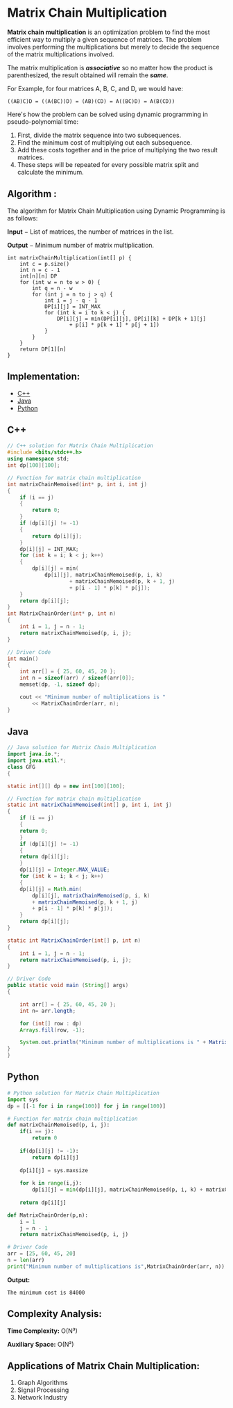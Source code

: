 # Matrix Chain Multiplication

**Matrix chain multiplication** is an optimization problem to find the most efficient way to multiply a given sequence of matrices. The problem involves performing the multiplications but merely to decide the sequence of the matrix multiplications involved.

The matrix multiplication is ***associative*** so no matter how the product is parenthesized, the result obtained will remain the ***same***.

For Example, for four matrices A, B, C, and D, we would have:
```
((AB)C)D = ((A(BC))D) = (AB)(CD) = A((BC)D) = A(B(CD))
```
Here's how the problem can be solved using dynamic programming in pseudo-polynomial time:

1. First, divide the matrix sequence into two subsequences.
2. Find the minimum cost of multiplying out each subsequence.
3. Add these costs together and in the price of multiplying the two result matrices.
4. These steps will be repeated for every possible matrix split and calculate the minimum.

## Algorithm :

The algorithm for Matrix Chain Multiplication using Dynamic Programming is as follows:

**Input** − List of matrices, the number of matrices in the list.

**Output** − Minimum number of matrix multiplication.
```
int matrixChainMultiplication(int[] p) {
    int c = p.size()
    int n = c - 1
    int[n][n] DP
    for (int w = n to w > 0) {
        int q = n - w
        for (int j = n to j > q) {
            int i = j - q - 1
            DP[i][j] = INT_MAX
            for (int k = i to k < j) {
                DP[i][j] = min(DP[i][j], DP[i][k] + DP[k + 1][j]
                    + p[i] * p[k + 1] * p[j + 1])
            }
        }
    }
    return DP[1][n]
}
```
## Implementation:

* [C++](#cpp)
* [Java](#java)
* [Python](#python)

## C++

```cpp
// C++ solution for Matrix Chain Multiplication
#include <bits/stdc++.h>
using namespace std;
int dp[100][100];

// Function for matrix chain multiplication
int matrixChainMemoised(int* p, int i, int j)
{
	if (i == j)
	{
		return 0;
	}
	if (dp[i][j] != -1)
	{
		return dp[i][j];
	}
	dp[i][j] = INT_MAX;
	for (int k = i; k < j; k++)
	{
		dp[i][j] = min(
			dp[i][j], matrixChainMemoised(p, i, k)
					+ matrixChainMemoised(p, k + 1, j)
					+ p[i - 1] * p[k] * p[j]);
	}
	return dp[i][j];
}
int MatrixChainOrder(int* p, int n)
{
	int i = 1, j = n - 1;
	return matrixChainMemoised(p, i, j);
}

// Driver Code
int main()
{
	int arr[] = { 25, 60, 45, 20 };
	int n = sizeof(arr) / sizeof(arr[0]);
	memset(dp, -1, sizeof dp);

	cout << "Minimum number of multiplications is "
		<< MatrixChainOrder(arr, n);
}
```
## Java
```java
// Java solution for Matrix Chain Multiplication
import java.io.*;
import java.util.*;
class GFG
{

static int[][] dp = new int[100][100];

// Function for matrix chain multiplication
static int matrixChainMemoised(int[] p, int i, int j)
{
	if (i == j)
	{
	return 0;
	}
	if (dp[i][j] != -1)
	{
	return dp[i][j];
	}
	dp[i][j] = Integer.MAX_VALUE;
	for (int k = i; k < j; k++)
	{
	dp[i][j] = Math.min(
		dp[i][j], matrixChainMemoised(p, i, k)
		+ matrixChainMemoised(p, k + 1, j)
		+ p[i - 1] * p[k] * p[j]);
	}
	return dp[i][j];
}

static int MatrixChainOrder(int[] p, int n)
{
	int i = 1, j = n - 1;
	return matrixChainMemoised(p, i, j);
}

// Driver Code
public static void main (String[] args)
{

	int arr[] = { 25, 60, 45, 20 };
	int n= arr.length;

	for (int[] row : dp)
	Arrays.fill(row, -1);

	System.out.println("Minimum number of multiplications is " + MatrixChainOrder(arr, n));
}
}

```

## Python

```python
# Python solution for Matrix Chain Multiplication
import sys
dp = [[-1 for i in range(100)] for j in range(100)]

# Function for matrix chain multiplication
def matrixChainMemoised(p, i, j):
	if(i == j):
		return 0
	
	if(dp[i][j] != -1):
		return dp[i][j]
	
	dp[i][j] = sys.maxsize
	
	for k in range(i,j):
		dp[i][j] = min(dp[i][j], matrixChainMemoised(p, i, k) + matrixChainMemoised(p, k + 1, j)+ p[i - 1] * p[k] * p[j])
	
	return dp[i][j]

def MatrixChainOrder(p,n):
	i = 1
	j = n - 1
	return matrixChainMemoised(p, i, j)

# Driver Code
arr = [25, 60, 45, 20]
n = len(arr)
print("Minimum number of multiplications is",MatrixChainOrder(arr, n))
```
**Output:**

```
The minimum cost is 84000
```
## Complexity Analysis:

**Time Complexity:** O(N³)

**Auxiliary Space:** O(N²)

## Applications of Matrix Chain Multiplication:
1. Graph Algorithms
2. Signal Processing
3. Network Industry


